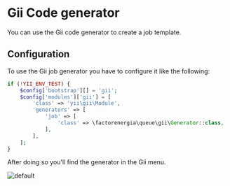 Gii Code generator
==================

You can use the Gii code generator to create a job template.

Configuration
-------------

To use the Gii job generator you have to configure it like the following:

```php
if (!YII_ENV_TEST) {
    $config['bootstrap'][] = 'gii';
    $config['modules']['gii'] = [
        'class' => 'yii\gii\Module',
        'generators' => [
            'job' => [
                'class' => \factorenergia\queue\gii\Generator::class,
            ],
        ],
    ];
}

```

After doing so you'll find the generator in the Gii menu.

![default](https://user-images.githubusercontent.com/1656851/29426628-e9a3e5ae-838f-11e7-859f-6f3cb8649f02.png)
